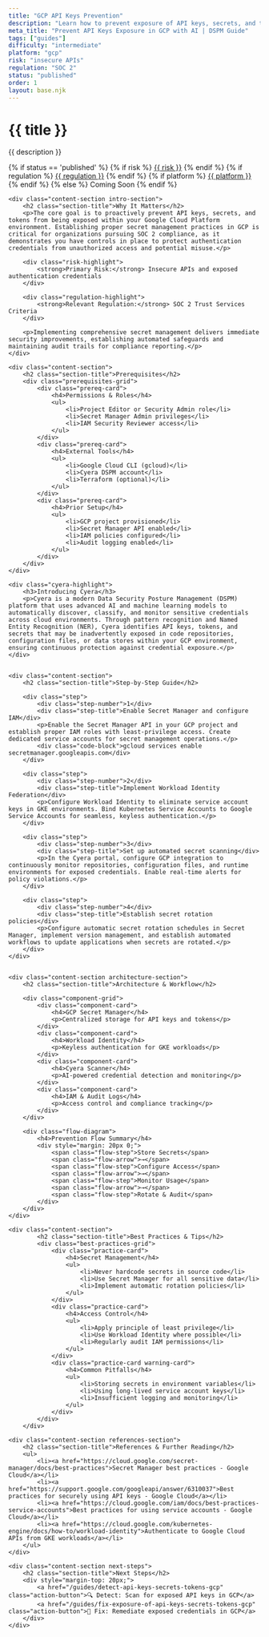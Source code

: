 ```yaml
---
title: "GCP API Keys Prevention"
description: "Learn how to prevent exposure of API keys, secrets, and tokens in Google Cloud Platform environments. Follow step-by-step guidance for SOC 2 compliance."
meta_title: "Prevent API Keys Exposure in GCP with AI | DSPM Guide"
tags: ["guides"]
difficulty: "intermediate"
platform: "gcp"
risk: "insecure APIs"
regulation: "SOC 2"
status: "published"
order: 1
layout: base.njk
---
```


<div class="container">
    <div class="header">
        <h1>{{ title }}</h1>
        <p>{{ description }}</p>
        <div class="guide-tags-container">
			<div class="guide-tags-wrapper">
		    {% if status == 'published' %}
		        {% if risk %}
		        <a href="/risk/{{ risk | downcase | replace: ' ', '-' }}/" class="guide-tag risk">{{ risk }}</a>
		        {% endif %}
		        {% if regulation %}
		        <a href="/regulation/{{ regulation | downcase | replace: ' ', '-' }}/" class="guide-tag regulation">{{ regulation }}</a>
		        {% endif %}
		        {% if platform %}
		        <a href="/platforms/{{ platform | downcase | replace: ' ', '-' }}/" class="guide-tag platform">{{ platform }}</a>
		        {% endif %}
		    {% else %}
		        <span class="guide-tag coming-soon">Coming Soon</span>
		    {% endif %}
		</div>
		</div>
    </div>

    <div class="content-section intro-section">
        <h2 class="section-title">Why It Matters</h2>
        <p>The core goal is to proactively prevent API keys, secrets, and tokens from being exposed within your Google Cloud Platform environment. Establishing proper secret management practices in GCP is critical for organizations pursuing SOC 2 compliance, as it demonstrates you have controls in place to protect authentication credentials from unauthorized access and potential misuse.</p>
        
        <div class="risk-highlight">
            <strong>Primary Risk:</strong> Insecure APIs and exposed authentication credentials
        </div>
        
        <div class="regulation-highlight">
            <strong>Relevant Regulation:</strong> SOC 2 Trust Services Criteria
        </div>
        
        <p>Implementing comprehensive secret management delivers immediate security improvements, establishing automated safeguards and maintaining audit trails for compliance reporting.</p>
    </div>

    <div class="content-section">
        <h2 class="section-title">Prerequisites</h2>
        <div class="prerequisites-grid">
            <div class="prereq-card">
                <h4>Permissions & Roles</h4>
                <ul>
                    <li>Project Editor or Security Admin role</li>
                    <li>Secret Manager Admin privileges</li>
                    <li>IAM Security Reviewer access</li>
                </ul>
            </div>
            <div class="prereq-card">
                <h4>External Tools</h4>
                <ul>
                    <li>Google Cloud CLI (gcloud)</li>
                    <li>Cyera DSPM account</li>
                    <li>Terraform (optional)</li>
                </ul>
            </div>
            <div class="prereq-card">
                <h4>Prior Setup</h4>
                <ul>
                    <li>GCP project provisioned</li>
                    <li>Secret Manager API enabled</li>
                    <li>IAM policies configured</li>
                    <li>Audit logging enabled</li>
                </ul>
            </div>
        </div>
    </div>
	
    <div class="cyera-highlight">
        <h3>Introducing Cyera</h3>
        <p>Cyera is a modern Data Security Posture Management (DSPM) platform that uses advanced AI and machine learning models to automatically discover, classify, and monitor sensitive credentials across cloud environments. Through pattern recognition and Named Entity Recognition (NER), Cyera identifies API keys, tokens, and secrets that may be inadvertently exposed in code repositories, configuration files, or data stores within your GCP environment, ensuring continuous protection against credential exposure.</p>
    </div>
	

    <div class="content-section">
        <h2 class="section-title">Step-by-Step Guide</h2>
        
        <div class="step">
            <div class="step-number">1</div>
            <div class="step-title">Enable Secret Manager and configure IAM</div>
            <p>Enable the Secret Manager API in your GCP project and establish proper IAM roles with least-privilege access. Create dedicated service accounts for secret management operations.</p>
            <div class="code-block">gcloud services enable secretmanager.googleapis.com</div>
        </div>

        <div class="step">
            <div class="step-number">2</div>
            <div class="step-title">Implement Workload Identity Federation</div>
            <p>Configure Workload Identity to eliminate service account keys in GKE environments. Bind Kubernetes Service Accounts to Google Service Accounts for seamless, keyless authentication.</p>
        </div>

        <div class="step">
            <div class="step-number">3</div>
            <div class="step-title">Set up automated secret scanning</div>
            <p>In the Cyera portal, configure GCP integration to continuously monitor repositories, configuration files, and runtime environments for exposed credentials. Enable real-time alerts for policy violations.</p>
        </div>

        <div class="step">
            <div class="step-number">4</div>
            <div class="step-title">Establish secret rotation policies</div>
            <p>Configure automatic secret rotation schedules in Secret Manager, implement version management, and establish automated workflows to update applications when secrets are rotated.</p>
        </div>
    </div>


    <div class="content-section architecture-section">
        <h2 class="section-title">Architecture & Workflow</h2>
        
        <div class="component-grid">
            <div class="component-card">
                <h4>GCP Secret Manager</h4>
                <p>Centralized storage for API keys and tokens</p>
            </div>
            <div class="component-card">
                <h4>Workload Identity</h4>
                <p>Keyless authentication for GKE workloads</p>
            </div>
            <div class="component-card">
                <h4>Cyera Scanner</h4>
                <p>AI-powered credential detection and monitoring</p>
            </div>
            <div class="component-card">
                <h4>IAM & Audit Logs</h4>
                <p>Access control and compliance tracking</p>
            </div>
        </div>

        <div class="flow-diagram">
            <h4>Prevention Flow Summary</h4>
            <div style="margin: 20px 0;">
                <span class="flow-step">Store Secrets</span>
                <span class="flow-arrow">→</span>
                <span class="flow-step">Configure Access</span>
                <span class="flow-arrow">→</span>
                <span class="flow-step">Monitor Usage</span>
                <span class="flow-arrow">→</span>
                <span class="flow-step">Rotate & Audit</span>
            </div>
        </div>
    </div>

	<div class="content-section">
	        <h2 class="section-title">Best Practices & Tips</h2>
	        <div class="best-practices-grid">
	            <div class="practice-card">
	                <h4>Secret Management</h4>
	                <ul>
	                    <li>Never hardcode secrets in source code</li>
	                    <li>Use Secret Manager for all sensitive data</li>
	                    <li>Implement automatic rotation policies</li>
	                </ul>
	            </div>
	            <div class="practice-card">
	                <h4>Access Control</h4>
	                <ul>
	                    <li>Apply principle of least privilege</li>
	                    <li>Use Workload Identity where possible</li>
	                    <li>Regularly audit IAM permissions</li>
	                </ul>
	            </div>
	            <div class="practice-card warning-card">
	                <h4>Common Pitfalls</h4>
	                <ul>
	                    <li>Storing secrets in environment variables</li>
	                    <li>Using long-lived service account keys</li>
	                    <li>Insufficient logging and monitoring</li>
	                </ul>
	            </div>
	        </div>
	    </div>

    <div class="content-section references-section">
        <h2 class="section-title">References & Further Reading</h2>
        <ul>
            <li><a href="https://cloud.google.com/secret-manager/docs/best-practices">Secret Manager best practices - Google Cloud</a></li>
            <li><a href="https://support.google.com/googleapi/answer/6310037">Best practices for securely using API keys - Google Cloud</a></li>
            <li><a href="https://cloud.google.com/iam/docs/best-practices-service-accounts">Best practices for using service accounts - Google Cloud</a></li>
            <li><a href="https://cloud.google.com/kubernetes-engine/docs/how-to/workload-identity">Authenticate to Google Cloud APIs from GKE workloads</a></li>
        </ul>
    </div>

    <div class="content-section next-steps">
        <h2 class="section-title">Next Steps</h2>
        <div style="margin-top: 20px;">
            <a href="/guides/detect-api-keys-secrets-tokens-gcp" class="action-button">🔍 Detect: Scan for exposed API keys in GCP</a>
            <a href="/guides/fix-exposure-of-api-keys-secrets-tokens-gcp" class="action-button">🔧 Fix: Remediate exposed credentials in GCP</a>
        </div>
    </div>
</div>